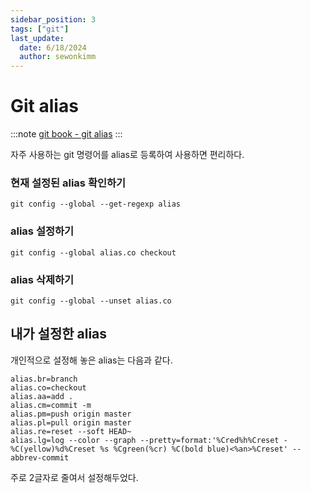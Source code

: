 ```yaml
---
sidebar_position: 3
tags: ["git"]
last_update:
  date: 6/18/2024
  author: sewonkimm
---
```


# Git alias

:::note
[git book - git alias](https://git-scm.com/book/ko/v2/Git%EC%9D%98-%EA%B8%B0%EC%B4%88-Git-Alias)
:::

자주 사용하는 git 명령어를 alias로 등록하여 사용하면 편리하다.

### 현재 설정된 alias 확인하기

```git
git config --global --get-regexp alias
```

### alias 설정하기

```
git config --global alias.co checkout
```

### alias 삭제하기

```
git config --global --unset alias.co
```

## 내가 설정한 alias

개인적으로 설정해 놓은 alias는 다음과 같다.

```git
alias.br=branch
alias.co=checkout
alias.aa=add .
alias.cm=commit -m
alias.pm=push origin master
alias.pl=pull origin master
alias.re=reset --soft HEAD~
alias.lg=log --color --graph --pretty=format:'%Cred%h%Creset -%C(yellow)%d%Creset %s %Cgreen(%cr) %C(bold blue)<%an>%Creset' --abbrev-commit
```

주로 2글자로 줄여서 설정해두었다.
